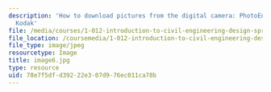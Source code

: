 ```yaml
---
description: 'How to download pictures from the digital camera: PhotoEnhancer for
  Kodak'
file: /media/courses/1-012-introduction-to-civil-engineering-design-spring-2002/78e7f5dfd39222e307d976ec011ca78b_image6.jpg
file_location: /coursemedia/1-012-introduction-to-civil-engineering-design-spring-2002/78e7f5dfd39222e307d976ec011ca78b_image6.jpg
file_type: image/jpeg
resourcetype: Image
title: image6.jpg
type: resource
uid: 78e7f5df-d392-22e3-07d9-76ec011ca78b
---
```

